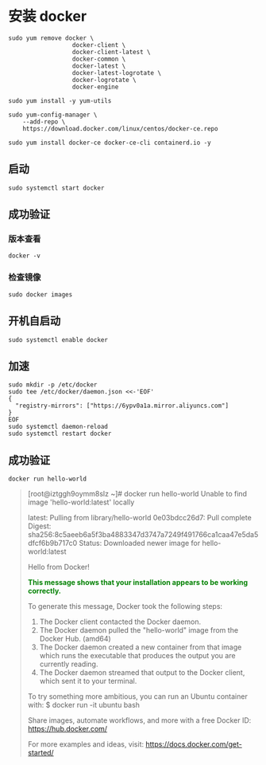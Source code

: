 # 安装 docker

```
sudo yum remove docker \
                  docker-client \
                  docker-client-latest \
                  docker-common \
                  docker-latest \
                  docker-latest-logrotate \
                  docker-logrotate \
                  docker-engine
```

```
sudo yum install -y yum-utils
```

```
sudo yum-config-manager \
    --add-repo \
    https://download.docker.com/linux/centos/docker-ce.repo
```

```
sudo yum install docker-ce docker-ce-cli containerd.io -y
```

## 启动

```
sudo systemctl start docker
```

## 成功验证

### 版本查看

```
docker -v
```

### 检查镜像

```
sudo docker images
```

## 开机自启动

```
sudo systemctl enable docker
```

## 加速

```
sudo mkdir -p /etc/docker
sudo tee /etc/docker/daemon.json <<-'EOF'
{
  "registry-mirrors": ["https://6ypv0a1a.mirror.aliyuncs.com"]
}
EOF
sudo systemctl daemon-reload
sudo systemctl restart docker
```

## 成功验证

```
docker run hello-world
```

> [root@iztggh9oymm8slz ~]# docker run hello-world
> Unable to find image 'hello-world:latest' locally
>
> latest: Pulling from library/hello-world
> 0e03bdcc26d7: Pull complete 
> Digest: sha256:8c5aeeb6a5f3ba4883347d3747a7249f491766ca1caa47e5da5dfcf6b9b717c0
> Status: Downloaded newer image for hello-world:latest
>
> Hello from Docker!
>
> **<span style='color:green'>This message shows that your installation appears to be working correctly.</span>**
>
> To generate this message, Docker took the following steps:
>  1. The Docker client contacted the Docker daemon.
>  2. The Docker daemon pulled the "hello-world" image from the Docker Hub.
>     (amd64)
>  3. The Docker daemon created a new container from that image which runs the
>     executable that produces the output you are currently reading.
>  4. The Docker daemon streamed that output to the Docker client, which sent it
>     to your terminal.
>
> To try something more ambitious, you can run an Ubuntu container with:
>  $ docker run -it ubuntu bash
>
> Share images, automate workflows, and more with a free Docker ID:
>  https://hub.docker.com/
>
> For more examples and ideas, visit:
>  https://docs.docker.com/get-started/